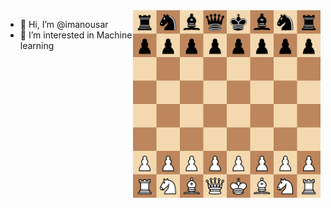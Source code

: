 <a href="https://www.youtube.com/watch?v=t0QxRXbNu5E">
<img align='right' src='Tahl_vs_Vooremaa_(Apr-26-2006).gif' width='300'>
</a>

- 👋 Hi, I’m @imanousar
- 👀 I’m interested in Machine learning

<!---
imanousar/imanousar is a ✨ special ✨ repository because its `README.md` (this file) appears on your GitHub profile.
You can click the Preview link to take a look at your changes.
--->
